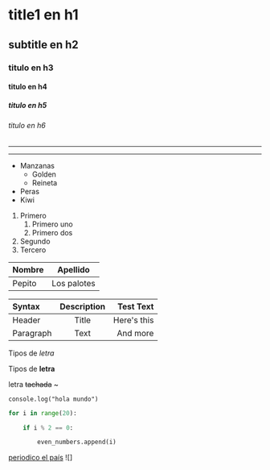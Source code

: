 <!--Encabezado -->

# title1 en h1
## subtitle en h2
### titulo en h3
#### titulo en h4
##### titulo en h5
###### titulo en h6

___ 
<!--crea linea para separar-->
---
<!--crea linea para separar-->

<!--Listas desordenadas-->
* Manzanas
    * Golden
    * Reineta
* Peras
* Kiwi

<!--Listas ordenada-->
1. Primero
    1. Primero uno
    2. Primero dos
2. Segundo
3. Tercero

<!--Tablas -->
|Nombre|Apellido|
|---|---|
|Pepito|Los palotes|

| Syntax      | Description | Test Text     |
| :---        |    :----:   |          ---: |
| Header      | Title       | Here's this   |
| Paragraph   | Text        | And more      |


<!--Tipos de letra -->
Tipos de *letra*

Tipos de **letra**

letra ~~tachada~~ ~ 

<!--generar una línea de código -->

`console.log("hola mundo")`

```python
for i in range(20):

    if i % 2 == 0:

        even_numbers.append(i)
```
<!--Aceeso a páginas web -->
[periodico el país](https://elpais.com/
"periodico chachi")
![]